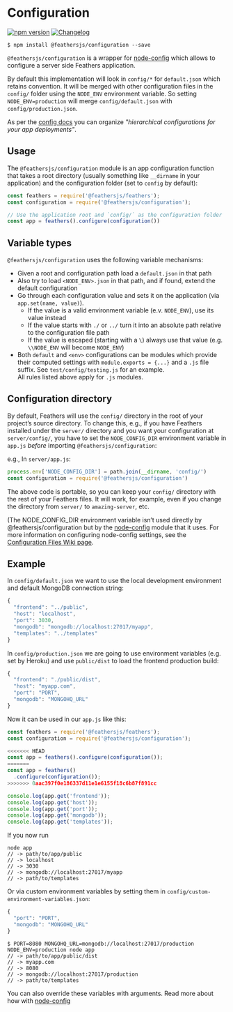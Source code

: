 # Configuration

[![npm version](https://img.shields.io/npm/v/@feathersjs/configuration.svg?style=flat-square)](https://www.npmjs.com/package/@feathersjs/configuration)
[![Changelog](https://img.shields.io/badge/changelog-.md-blue.svg?style=flat-square)](https://github.com/feathersjs/feathers/blob/master/packages/configuration/CHANGELOG.md)

```
$ npm install @feathersjs/configuration --save
```

`@feathersjs/configuration` is a wrapper for [node-config](https://github.com/lorenwest/node-config) which allows to configure a server side Feathers application.


By default this implementation will look in `config/*` for `default.json` which retains convention. It will be merged with other configuration files in the `config/` folder using the `NODE_ENV` environment variable. So setting `NODE_ENV=production` will merge `config/default.json` with `config/production.json`.

As per the [config docs](https://github.com/lorenwest/node-config/wiki/Configuration-Files) you can organize *"hierarchical configurations for your app deployments"*.

## Usage

The `@feathersjs/configuration` module is an app configuration function that takes a root directory (usually something like `__dirname` in your application) and the configuration folder (set to `config` by default):

```js
const feathers = require('@feathersjs/feathers');
const configuration = require('@feathersjs/configuration');

// Use the application root and `config/` as the configuration folder
const app = feathers().configure(configuration())
```

## Variable types

`@feathersjs/configuration` uses the following variable mechanisms:

- Given a root and configuration path load a `default.json` in that path
- Also try to load `<NODE_ENV>.json` in that path, and if found, extend the default configuration
- Go through each configuration value and sets it on the application (via `app.set(name, value)`).
  - If the value is a valid environment variable (e.v. `NODE_ENV`), use its value instead
  - If the value starts with `./` or `../` turn it into an absolute path relative to the configuration file path
  - If the value is escaped (starting with a `\`) always use that value (e.g. `\\NODE_ENV` will become `NODE_ENV`)
- Both `default` and `<env>` configurations can be modules which provide their computed settings with `module.exports = {...}` and a `.js` file suffix. See `test/config/testing.js` for an example.  
All rules listed above apply for `.js` modules.

## Configuration directory

By default, Feathers will use the `config/` directory in the root of your project’s source directory. To change this, e.g., if you have Feathers installed under the `server/` directory and you want your configuration at `server/config/`, you have to set the `NODE_CONFIG_DIR` environment variable in `app.js` _before_ importing `@feathersjs/configuration`:

e.g., In `server/app.js`:
```javascript
process.env['NODE_CONFIG_DIR'] = path.join(__dirname, 'config/')
const configuration = require('@feathersjs/configuration')
```

The above code is portable, so you can keep your `config/` directory with the rest of your Feathers files. It will work, for example, even if you change the directory from `server/` to `amazing-server`, etc.

(The NODE_CONFIG_DIR environment variable isn’t used directly by @feathersjs/configuration but by the [node-config](https://github.com/lorenwest/node-config) module that it uses. For more information on configuring node-config settings, see the [Configuration Files Wiki page](https://github.com/lorenwest/node-config/wiki/Configuration-Files).

## Example

In `config/default.json` we want to use the local development environment and default MongoDB connection string:

```js
{
  "frontend": "../public",
  "host": "localhost",
  "port": 3030,
  "mongodb": "mongodb://localhost:27017/myapp",
  "templates": "../templates"
}
```

In `config/production.json` we are going to use environment variables (e.g. set by Heroku) and use `public/dist` to load the frontend production build:

```js
{
  "frontend": "./public/dist",
  "host": "myapp.com",
  "port": "PORT",
  "mongodb": "MONGOHQ_URL"
}
```

Now it can be used in our `app.js` like this:

```js
const feathers = require('@feathersjs/feathers');
const configuration = require('@feathersjs/configuration');

<<<<<<< HEAD
const app = feathers().configure(configuration());
=======
const app = feathers()
  .configure(configuration());
>>>>>>> 0aac397f0e186337d11e1e6155f18c6b87f891cc

console.log(app.get('frontend'));
console.log(app.get('host'));
console.log(app.get('port'));
console.log(app.get('mongodb'));
console.log(app.get('templates'));

```

If you now run

```
node app
// -> path/to/app/public
// -> localhost
// -> 3030
// -> mongodb://localhost:27017/myapp
// -> path/to/templates
```

Or via custom environment variables by setting them in `config/custom-environment-variables.json`:

```js
{
  "port": "PORT",
  "mongodb": "MONGOHQ_URL"
}
```

```
$ PORT=8080 MONGOHQ_URL=mongodb://localhost:27017/production NODE_ENV=production node app
// -> path/to/app/public/dist
// -> myapp.com
// -> 8080
// -> mongodb://localhost:27017/production
// -> path/to/templates
```

You can also override these variables with arguments. Read more about how with [node-config](https://github.com/lorenwest/node-config)
